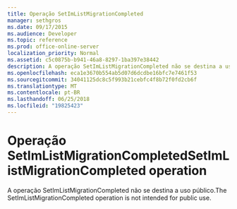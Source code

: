 ```yaml
---
title: Operação SetImListMigrationCompleted
manager: sethgros
ms.date: 09/17/2015
ms.audience: Developer
ms.topic: reference
ms.prod: office-online-server
localization_priority: Normal
ms.assetid: c5c0875b-b941-46a8-8297-1ba397e38442
description: A operação SetImListMigrationCompleted não se destina a uso público.
ms.openlocfilehash: eca1e3670b554ab5d07d6dcdbe16bfc7e7461f53
ms.sourcegitcommit: 34041125dc8c5f993b21cebfc4f8b72f0fd2cb6f
ms.translationtype: MT
ms.contentlocale: pt-BR
ms.lasthandoff: 06/25/2018
ms.locfileid: "19825423"
---
```

# <a name="setimlistmigrationcompleted-operation"></a><span data-ttu-id="1b549-103">Operação SetImListMigrationCompleted</span><span class="sxs-lookup"><span data-stu-id="1b549-103">SetImListMigrationCompleted operation</span></span>

<span data-ttu-id="1b549-104">A operação SetImListMigrationCompleted não se destina a uso público.</span><span class="sxs-lookup"><span data-stu-id="1b549-104">The SetImListMigrationCompleted operation is not intended for public use.</span></span>
  

